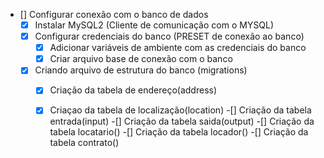 - [] Configurar conexão com o banco de dados
    -[x] Instalar MySQL2 (Cliente de comunicação com o MYSQL)
    -[x] Configurar credenciais do banco (PRESET de conexão ao banco)
        -[x] Adicionar variáveis de ambiente com as credenciais do banco
        -[x] Criar arquivo base de conexão com o banco 
    -[x] Criando arquivo de estrutura do banco (migrations)
        -[x] Criação da tabela de endereço(address)
        -[x] Criaçao da tabela de localização(location)
        -[] Criação da tabela entrada(input)
        -[] Criação da tabela saida(output)
        -[] Criação da tabela locatario()
        -[] Criação da tabela locador()
        -[] Criação da tabela contrato()
        


